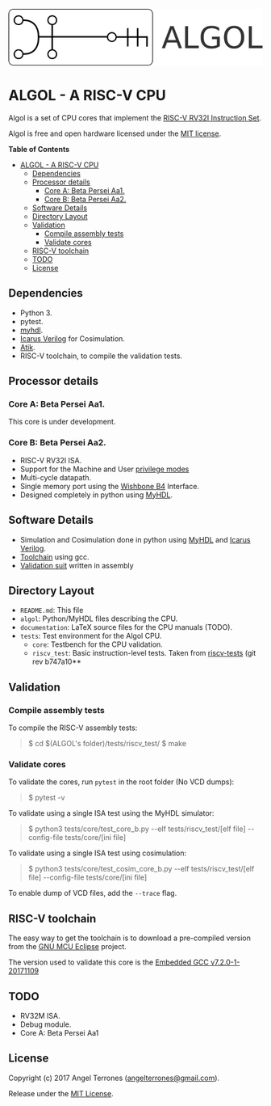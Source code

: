 ![logo](documentation/img/logo.png)

ALGOL - A RISC-V CPU
====================

Algol is a set of CPU cores that implement the [RISC-V RV32I Instruction Set](http://riscv.org/).

Algol is free and open hardware licensed under the [MIT license](https://en.wikipedia.org/wiki/MIT_License).

<!-- markdown-toc start - Don't edit this section. Run M-x markdown-toc-refresh-toc -->
**Table of Contents**

- [ALGOL - A RISC-V CPU](#algol---a-risc-v-cpu)
    - [Dependencies](#dependencies)
    - [Processor details](#processor-details)
        - [Core A: Beta Persei Aa1.](#core-a-beta-persei-aa1)
        - [Core B: Beta Persei Aa2.](#core-b-beta-persei-aa2)
    - [Software Details](#software-details)
    - [Directory Layout](#directory-layout)
    - [Validation](#validation)
        - [Compile assembly tests](#compile-assembly-tests)
        - [Validate cores](#validate-cores)
    - [RISC-V toolchain](#risc-v-toolchain)
    - [TODO](#todo)
    - [License](#license)

<!-- markdown-toc end -->
Dependencies
------------
- Python 3.
- pytest.
- [myhdl](https://github.com/myhdl/myhdl).
- [Icarus Verilog](http://iverilog.icarus.com) for Cosimulation.
- [Atik](https://github.com/AngelTerrones/Atik).
- RISC-V toolchain, to compile the validation tests.

Processor details
-----------------
### Core A: Beta Persei Aa1.
This core is under development.

### Core B: Beta Persei Aa2.
- RISC-V RV32I ISA.
- Support for the Machine and User [privilege modes](https://riscv.org/specifications/privileged-isa/)
- Multi-cycle datapath.
- Single memory port using the [Wishbone B4](https://www.ohwr.org/attachments/179/wbspec_b4.pdf) Interface.
- Designed completely in python using [MyHDL](http://myhdl.org/).

Software Details
----------------
- Simulation and Cosimulation done in python using [MyHDL](http://myhdl.org/) and [Icarus Verilog](http://iverilog.icarus.com).
- [Toolchain](http://riscv.org/software-tools/) using gcc.
- [Validation suit](http://riscv.org/software-tools/riscv-tests/) written in assembly

Directory Layout
----------------
- `README.md`: This file
- `algol`: Python/MyHDL files describing the CPU.
- `documentation`: LaTeX source files for the CPU manuals (TODO).
- `tests`: Test environment for the Algol CPU.
    - `core`: Testbench for the CPU validation.
    - `riscv_test`: Basic instruction-level tests. Taken from [riscv-tests](http://riscv.org/software-tools/riscv-tests/) (git rev b747a10**

Validation
----------
### Compile assembly tests
To compile the RISC-V assembly tests:

> $ cd $(ALGOL's folder)/tests/riscv_test/
> $ make

### Validate cores
To validate the cores, run `pytest` in the root folder (No VCD dumps):

> $ pytest -v

To validate using a single ISA test using the MyHDL simulator:

> $ python3 tests/core/test_core_b.py --elf tests/riscv_test/[elf file] --config-file tests/core/[ini file]

To validate using a single ISA test using cosimulation:

> $ python3 tests/core/test_cosim_core_b.py --elf tests/riscv_test/[elf file] --config-file tests/core/[ini file]

To enable dump of VCD files, add the `--trace` flag.

RISC-V toolchain
----------------
The easy way to get the toolchain is to download a pre-compiled version from the
[GNU MCU Eclipse](https://gnu-mcu-eclipse.github.io/) project.

The version used to validate this core is the [Embedded GCC v7.2.0-1-20171109](https://gnu-mcu-eclipse.github.io/blog/2017/11/09/riscv-none-gcc-v7-2-0-1-20171109-released/)

TODO
----
- RV32M ISA.
- Debug module.
- Core A: Beta Persei Aa1

License
-------
Copyright (c) 2017 Angel Terrones (<angelterrones@gmail.com>).

Release under the [MIT License](MITlicense.md).
